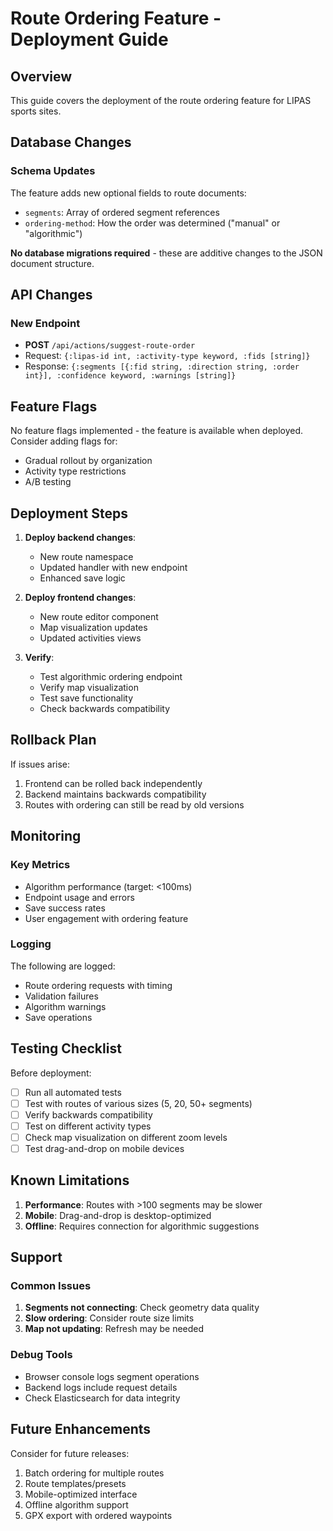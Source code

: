 # Route Ordering Feature - Deployment Guide

## Overview

This guide covers the deployment of the route ordering feature for LIPAS sports sites.

## Database Changes

### Schema Updates
The feature adds new optional fields to route documents:
- `segments`: Array of ordered segment references
- `ordering-method`: How the order was determined ("manual" or "algorithmic")

**No database migrations required** - these are additive changes to the JSON document structure.

## API Changes

### New Endpoint
- **POST** `/api/actions/suggest-route-order`
- Request: `{:lipas-id int, :activity-type keyword, :fids [string]}`
- Response: `{:segments [{:fid string, :direction string, :order int}], :confidence keyword, :warnings [string]}`

## Feature Flags

No feature flags implemented - the feature is available when deployed. Consider adding flags for:
- Gradual rollout by organization
- Activity type restrictions
- A/B testing

## Deployment Steps

1. **Deploy backend changes**:
   - New route namespace
   - Updated handler with new endpoint
   - Enhanced save logic

2. **Deploy frontend changes**:
   - New route editor component
   - Map visualization updates
   - Updated activities views

3. **Verify**:
   - Test algorithmic ordering endpoint
   - Verify map visualization
   - Test save functionality
   - Check backwards compatibility

## Rollback Plan

If issues arise:
1. Frontend can be rolled back independently
2. Backend maintains backwards compatibility
3. Routes with ordering can still be read by old versions

## Monitoring

### Key Metrics
- Algorithm performance (target: <100ms)
- Endpoint usage and errors
- Save success rates
- User engagement with ordering feature

### Logging
The following are logged:
- Route ordering requests with timing
- Validation failures
- Algorithm warnings
- Save operations

## Testing Checklist

Before deployment:
- [ ] Run all automated tests
- [ ] Test with routes of various sizes (5, 20, 50+ segments)
- [ ] Verify backwards compatibility
- [ ] Test on different activity types
- [ ] Check map visualization on different zoom levels
- [ ] Test drag-and-drop on mobile devices

## Known Limitations

1. **Performance**: Routes with >100 segments may be slower
2. **Mobile**: Drag-and-drop is desktop-optimized
3. **Offline**: Requires connection for algorithmic suggestions

## Support

### Common Issues
1. **Segments not connecting**: Check geometry data quality
2. **Slow ordering**: Consider route size limits
3. **Map not updating**: Refresh may be needed

### Debug Tools
- Browser console logs segment operations
- Backend logs include request details
- Check Elasticsearch for data integrity

## Future Enhancements

Consider for future releases:
1. Batch ordering for multiple routes
2. Route templates/presets
3. Mobile-optimized interface
4. Offline algorithm support
5. GPX export with ordered waypoints
